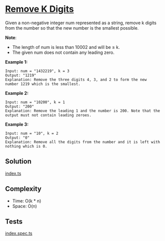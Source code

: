 # [Remove K Digits](https://leetcode.com/problems/remove-k-digits/)

Given a non-negative integer num represented as a string, remove k digits from the number so that the new number is the smallest possible.

**Note**:

- The length of num is less than 10002 and will be ≥ k.
- The given num does not contain any leading zero.

**Example 1:**

```
Input: num = "1432219", k = 3
Output: "1219"
Explanation: Remove the three digits 4, 3, and 2 to form the new number 1219 which is the smallest.
```

**Example 2:**

```
Input: num = "10200", k = 1
Output: "200"
Explanation: Remove the leading 1 and the number is 200. Note that the output must not contain leading zeroes.
```

**Example 3:**

```
Input: num = "10", k = 2
Output: "0"
Explanation: Remove all the digits from the number and it is left with nothing which is 0.
```

## Solution

[index.ts](https://github.com/kutyepov/May-LeetCoding-Challenge/blob/master/src/remove-k-digits/index.ts)

## Complexity

- Time: O(k \* n)
- Space: O(n)

## Tests

[index.spec.ts](https://github.com/kutyepov/May-LeetCoding-Challenge/blob/master/src/remove-k-digits/index.spec.ts)
